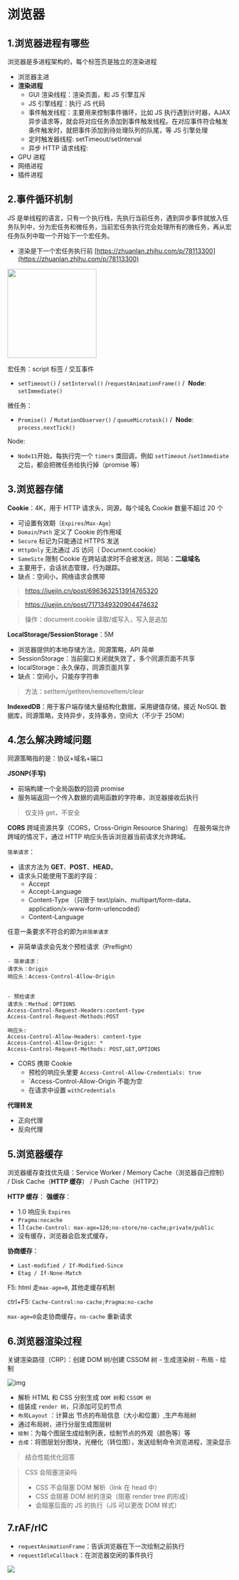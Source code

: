 # 浏览器

## 1.浏览器进程有哪些

浏览器是多进程架构的，每个标签页是独立的渲染进程

- 浏览器主进
- **渲染进程**
  - GUI 渲染线程：渲染页面，和 JS 引擎互斥
  - JS 引擎线程：执行 JS 代码
  - 事件触发线程：主要用来控制事件循环，比如 JS 执行遇到计时器，AJAX 异步请求等，就会将对应任务添加到事件触发线程。在对应事件符合触发条件触发时，就把事件添加到待处理队列的队尾，等 JS 引擎处理
  - 定时触发器线程: setTimeout/setInterval
  - 异步 HTTP 请求线程:
- GPU 进程
- 网络进程
- 插件进程

## 2.事件循环机制

JS 是单线程的语言，只有一个执行栈，先执行当前任务，遇到异步事件就放入任务队列中，分为宏任务和微任务，当前宏任务执行完会处理所有的微任务，再从宏任务队列中取一个开始下一个宏任务。

- 渲染是下一个宏任务执行前 [https://zhuanlan.zhihu.com/p/78113300](https://zhuanlan.zhihu.com/p/78113300)

<img src="./img/1654402275546-74fadbb4-590b-42cb-9079-9df66ae710ed.png"  width="200"  style="margin: 0 auto;" />

宏任务：script 标签 / 交互事件

- `setTimeout()` / `setInterval()` /`requestAnimationFrame()` /  **Node**: `setImmediate()`

微任务：

- `Promise()`  / `MutationObserver()` / `queueMicrotask()` /  **Node**: `process.nextTick()`

Node:

- `Node11`开始，每执行完一个 `timers` 类回调，例如 `setTimeout` /`setImmediate` 之后，都会把微任务给执行掉（promise 等）

## 3.浏览器存储

**Cookie**：4K，用于 HTTP 请求头，同源，每个域名 Cookie 数量不超过 20 个

- 可设置有效期（`Expires`/`Max-Age`）
- `Domain`/`Path` 定义了 Cookie 的作用域
- `Secure` 标记为只能通过 HTTPS 发送
- `HttpOnly` 无法通过 JS 访问（ Document.cookie）
- `SameSite` 限制 Cookie 在跨站请求时不会被发送，同站：**二级域名**
- 主要用于，会话状态管理，行为跟踪。
- 缺点：空间小，网络请求会携带

> https://juejin.cn/post/6963632513914765320

> https://juejin.cn/post/7171349320904474632

> 操作：document.cookie 读取/或写入，写入是追加

**LocalStorage/SessionStorage**：5M

- 浏览器提供的本地存储方法，同源策略，API 简单
- SessionStorage：当前窗口关闭就失效了，多个同源页面不共享
- localStorage：永久保存，同源页面共享
- 缺点：空间小，只能存字符串

> 方法：setItem/getItem/removeItem/clear

**IndexedDB**：用于客户端存储大量结构化数据，采用键值存储，接近 NoSQL 数据库，同源策略，支持异步，支持事务，空间大（不少于 250M）

## 4.怎么解决跨域问题

同源策略指的是：协议+域名+端口

**JSONP(手写)**

- 前端构建一个全局函数的回调 promise
- 服务端返回一个传入数据的调用函数的字符串，浏览器接收后执行

> 仅支持 get，不安全

**CORS**
跨域资源共享（CORS，Cross-Origin Resource Sharing）
在服务端允许跨域的情况下，通过 HTTP 响应头告诉浏览器当前请求允许跨域。

`简单请求`：

- 请求方法为 **GET**、**POST**、**HEAD**。
- 请求头只能使用下面的字段：
  - Accept
  - Accept-Language
  - Content-Type （只限于 text/plain、multipart/form-data、application/x-www-form-urlencoded）
  - Content-Language

任意一条要求不符合的即为`非简单请求`

- 非简单请求会先发个预检请求（Preflight）

```
- 简单请求：
请求头：Origin
响应头：Access-Control-Allow-Origin


- 预检请求
请求头：Method：OPTIONS
Access-Control-Request-Headers:content-type
Access-Control-Request-Methods:POST

响应头:
Access-Control-Allow-Headers: content-type
Access-Control-Allow-Origin: *
Access-Control-Request-Methods: POST,GET,OPTIONS
```

- CORS 携带 Cookie
  - 预检的响应头里要 `Access-Control-Allow-Credentials: true`
  - `Access-Control-Allow-Origin 不能为空
  - 在请求中设置 `withCredentials`

**代理转发**

- 正向代理
- 反向代理

## 5.浏览器缓存

浏览器缓存查找优先级：Service Worker / Memory Cache（浏览器自己控制） / Disk Cache（**HTTP 缓存**） / Push Cache（HTTP2）

**HTTP 缓存**：
**强缓存**：

- 1.0 响应头 `Expires`
- `Pragma:nocache`
- 1.1 `Cache-Control: max-age=120;no-store/no-cache;private/public`
- 没有缓存，浏览器会启发式缓存，

**协商缓存**：

- `Last-modified / If-Modified-Since`
- `Etag / If-None-Match`

F5: html 走`max-age=0`, 其他走缓存机制

ctrl+F5: `Cache-Control:no-cache;Pragma:no-cache`

`max-age=0`会走协商缓存，`no-cache` 重新请求

## 6.浏览器渲染过程

关键渲染路径（CRP）：创建 DOM 树/创建 CSSOM 树 - 生成渲染树 - 布局 - 绘制

![img](./img/timg.76170e50.jpg)

- 解析 HTML 和 CSS 分别生成 `DOM 树`和 `CSSOM 树`
- 组装成 `render 树`，只添加可见的节点
- `布局Layout` ：计算出 节点的布局信息（大小和位置）,生产布局树
- 通过布局树，进行分层生成图层树
- `绘制`：为每个图层生成绘制列表，绘制节点的外观（颜色等）等
- `合成`：将图层划分图块，光栅化（转位图），发送绘制命令浏览进程，渲染显示

> 结合性能优化回答

> CSS 会阻塞渲染吗
>
> - CSS 不会阻塞 DOM 解析（link 在 head 中）
> - CSS 会阻塞 DOM 树的渲染（阻塞 render tree 的形成）
> - 会阻塞后面的 JS 的执行（JS 可以更改 DOM 样式）

## 7.rAF/rIC

- `requestAnimationFrame`：告诉浏览器在下一次绘制之前执行
- `requestIdleCallback`：在浏览器空闲的事件执行

![](./img/1672830545319-0db35ee4-c45d-4dbf-9b95-31f5a19f0149.jpeg)
